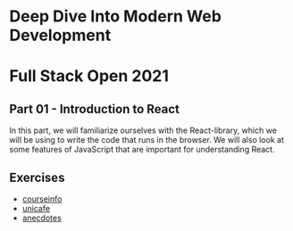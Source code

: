 # Deep Dive Into Modern Web Development

# Full Stack Open 2021

## Part 01 - Introduction to React

In this part, we will familiarize ourselves with the React-library, which we will be using to write the code that runs in the browser. We will also look at some features of JavaScript that are important for understanding React.

## Exercises

- [courseinfo](./courseinfo)
- [unicafe](./unicafe)
- [anecdotes](./anecdotes)
